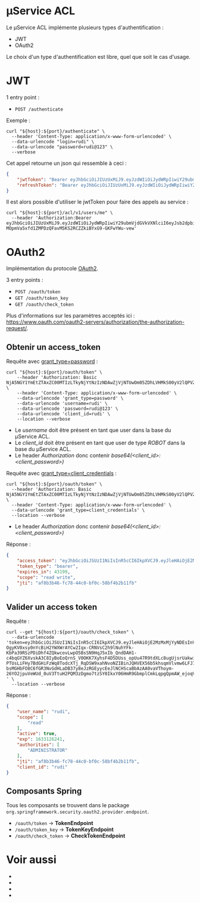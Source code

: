 # µService ACL

Le µService ACL implémente plusieurs types d'authentification :

- JWT
- OAuth2

Le choix d'un type d'authentification est libre, quel que soit le cas d'usage.

# JWT

1 entry point :

* `POST /authenticate`

Exemple :

```shell
curl "${host}:${port}/authenticate" \
  --header 'Content-Type: application/x-www-form-urlencoded' \
  --data-urlencode "login=rudi" \
  --data-urlencode "password=rudi@123" \
  --verbose
```

Cet appel retourne un json qui ressemble à ceci :

```json
{
	"jwtToken": "Bearer eyJhbGciOiJIUzUxMiJ9.eyJzdWIiOiJydWRpIiwiY29ubmVjdGVkVXNlciI6eyJsb2dpbiI6InJ1ZGkiLCJ0eXBlIjoiUk9CT1QiLCJmaXJzdG5hbWUiOiJydWRpIiwibGFzdG5hbWUiOiJydWRpIiwiZW1haWwiOm51bGwsIm9yZ2FuaXphdGlvbiI6InJ1ZGkiLCJyb2xlcyI6WyJBRE1JTklTVFJBVE9SIl19LCJleHAiOjE2MzM0NDAyMDEsImlhdCI6MTYzMzQzNjYwMX0.IaHjl2eIRqPhqnH8rSKSANSa7htTHCJvVPNTJ-MOpmVa5xfd1ZMPDzQFavM5KS2RCZZkiBYxG9-GKFwYWu-vew",
	"refreshToken": "Bearer eyJhbGciOiJIUzUxMiJ9.eyJzdWIiOiJydWRpIiwiY29ubmVjdGVkVXNlciI6eyJsb2dpbiI6InJ1ZGkiLCJ0eXBlIjoiUk9CT1QiLCJmaXJzdG5hbWUiOiJydWRpIiwibGFzdG5hbWUiOiJydWRpIiwiZW1haWwiOm51bGwsIm9yZ2FuaXphdGlvbiI6InJ1ZGkiLCJyb2xlcyI6WyJBRE1JTklTVFJBVE9SIl19LCJleHAiOjE2MzM0NDAyMDEsImlhdCI6MTYzMzQzNjYwMX0.IaHjl2eIRqPhqnH8rSKSANSa7htTHCJvVPNTJ-MOpmVa5xfd1ZMPDzQFavM5KS2RCZZkiBYxG9-GKFwYWu-vew"
}
```

Il est alors possible d'utiliser le jwtToken pour faire des appels au service :

```shell
curl "${host}:${port}/acl/v1/users/me" \
  --header 'Authorization:Bearer eyJhbGciOiJIUzUxMiJ9.eyJzdWIiOiJydWRpIiwiY29ubmVjdGVkVXNlciI6eyJsb2dpbiI6InJ1ZGkiLCJ0eXBlIjoiUk9CT1QiLCJmaXJzdG5hbWUiOiJydWRpIiwibGFzdG5hbWUiOiJydWRpIiwiZW1haWwiOm51bGwsIm9yZ2FuaXphdGlvbiI6InJ1ZGkiLCJyb2xlcyI6WyJBRE1JTklTVFJBVE9SIl19LCJleHAiOjE2MzM0NDAyMDEsImlhdCI6MTYzMzQzNjYwMX0.IaHjl2eIRqPhqnH8rSKSANSa7htTHCJvVPNTJ-MOpmVa5xfd1ZMPDzQFavM5KS2RCZZkiBYxG9-GKFwYWu-vew'
```

# OAuth2

Implémentation du protocole [OAuth2][OAuth2].

3 entry points :

* `POST /oauth/token`
* `GET /oauth/token_key`
* `GET /oauth/check_token`

Plus d'informations sur les paramètres acceptés ici : <https://www.oauth.com/oauth2-servers/authorization/the-authorization-request/>.

## Obtenir un access_token

Requête avec [grant_type=password][password-grant] :

```shell
curl "${host}:${port}/oauth/token" \
    --header 'Authorization: Basic NjA5NGY1YmEtZTAxZC00MTIzLTkyNjYtNzIzNDAwZjVjNTUwOm05ZDhLVHMkS00yV2lQPVZ+L1NKcjVGag==' \
    --header 'Content-Type: application/x-www-form-urlencoded' \
    --data-urlencode 'grant_type=password' \
    --data-urlencode 'username=rudi' \
    --data-urlencode 'password=rudi@123' \
    --data-urlencode 'client_id=rudi' \
    --location --verbose
```

- Le _username_ doit être présent en tant que user dans la base du µService ACL.<br/>
- Le _client_id_ doit être présent en tant que user de type _ROBOT_ dans la base du µService ACL.<br/>
- Le header _Authorization_ donc contenir _base64(<client_id>:<client_password>)_

Requête avec [grant_type=client_credentials][client-credentials] :

```shell
curl "${host}:${port}/oauth/token" \
  --header 'Authorization: Basic NjA5NGY1YmEtZTAxZC00MTIzLTkyNjYtNzIzNDAwZjVjNTUwOm05ZDhLVHMkS00yV2lQPVZ+L1NKcjVGag==' \
  --header 'Content-Type: application/x-www-form-urlencoded' \
  --data-urlencode 'grant_type=client_credentials' \
  --location --verbose
```

- Le header _Authorization_ donc contenir _base64(<client_id>:<client_password>)_

Réponse :

```json
{
	"access_token": "eyJhbGciOiJSUzI1NiIsInR5cCI6IkpXVCJ9.eyJleHAiOjE2MzMxMjYyNDEsInVzZXJfbmFtZSI6InJ1ZGkiLCJhdXRob3JpdGllcyI6WyJBRE1JTklTVFJBVE9SIl0sImp0aSI6ImFmOGIzYjQ2LWZjNzgtNDRjMC1iZjBjLTU4YmY0YjJiMTFmYiIsImNsaWVudF9pZCI6InJ1ZGkiLCJzY29wZSI6WyJyZWFkIl19.qBFx4WNUFOftzR4pmR54nlXbSv92DdR7XukNxr34Hx__zpzXxOXpZHS20orqagY8zNRRqyTT5ljmew1V7NLQIn_MsyqQfeJHVOTGo4mtzP-OgyKV0xsy0nYcBiH2YWXWrAYCw2Iqx-CRNVsC2h9lNuhYFk-KbPa39RSzPDiDhf4ZQkwcovLwpO5BsSN9HqJ5xIb_QndDAH1-c4bqGYZ6XvskA3C8IyBoEoQrnS_V0OKK7XyhsF4D5DUss_opUu47R9tdXLc8ugUjsrUakwi40ayPdlyRJre-PTUsLiFHy7BdGHiFzWq8TodcXTj_RqDSW9xahNvoNZIBinJQHVEX56b5khsqmVlvmw6LFJ7injJeP4-bsMGHbFO8C6fGR3NvGdHLaDB37y8eJzRGEyycEeJlNCHScaBbAzAA0vaVThoym-26YO2jpuVeWUd_0uV3TtuH2PQM3zDgmo7tzSY0IkxY06HmR9GbmplCmkLqpgQpmAW_ejoqVx0Rz0VQf_E-",
	"token_type": "bearer",
	"expires_in": 43199,
	"scope": "read write",
	"jti": "af8b3b46-fc78-44c0-bf0c-58bf4b2b11fb"
}
```

## Valider un access token

Requête :

```shell
curl --get "${host}:${port}/oauth/check_token" \
  --data-urlencode 'token=eyJhbGciOiJSUzI1NiIsInR5cCI6IkpXVCJ9.eyJleHAiOjE2MzMxMjYyNDEsInVzZXJfbmFtZSI6InJ1ZGkiLCJhdXRob3JpdGllcyI6WyJBRE1JTklTVFJBVE9SIl0sImp0aSI6ImFmOGIzYjQ2LWZjNzgtNDRjMC1iZjBjLTU4YmY0YjJiMTFmYiIsImNsaWVudF9pZCI6InJ1ZGkiLCJzY29wZSI6WyJyZWFkIl19.qBFx4WNUFOftzR4pmR54nlXbSv92DdR7XukNxr34Hx__zpzXxOXpZHS20orqagY8zNRRqyTT5ljmew1V7NLQIn_MsyqQfeJHVOTGo4mtzP-OgyKV0xsy0nYcBiH2YWXWrAYCw2Iqx-CRNVsC2h9lNuhYFk-KbPa39RSzPDiDhf4ZQkwcovLwpO5BsSN9HqJ5xIb_QndDAH1-c4bqGYZ6XvskA3C8IyBoEoQrnS_V0OKK7XyhsF4D5DUss_opUu47R9tdXLc8ugUjsrUakwi40ayPdlyRJre-PTUsLiFHy7BdGHiFzWq8TodcXTj_RqDSW9xahNvoNZIBinJQHVEX56b5khsqmVlvmw6LFJ7injJeP4-bsMGHbFO8C6fGR3NvGdHLaDB37y8eJzRGEyycEeJlNCHScaBbAzAA0vaVThoym-26YO2jpuVeWUd_0uV3TtuH2PQM3zDgmo7tzSY0IkxY06HmR9GbmplCmkLqpgQpmAW_ejoqVx0Rz0VQf_E-' \
  --location --verbose
```

Réponse :

```json
{
	"user_name": "rudi",
	"scope": [
		"read"
	],
	"active": true,
	"exp": 1633126241,
	"authorities": [
		"ADMINISTRATOR"
	],
	"jti": "af8b3b46-fc78-44c0-bf0c-58bf4b2b11fb",
	"client_id": "rudi"
}
```

## Composants Spring

Tous les composants se trouvent dans le package `org.springframework.security.oauth2.provider.endpoint`.

* `/oauth/token` → **TokenEndpoint**
* `/oauth/token_key` → **TokenKeyEndpoint**
* `/oauth/check_token` → **CheckTokenEndpoint**

# Voir aussi

- [OAuth2]: https://www.oauth.com/
- [password-grant]: https://www.oauth.com/oauth2-servers/access-tokens/password-grant/
- [client-credentials]: https://www.oauth.com/oauth2-servers/access-tokens/client-credentials/
- [GitHub Rennes Métropole]: https://github.com/rudi-platform/rudi-documentation/blob/main/articles/_authentification/authentification.md
